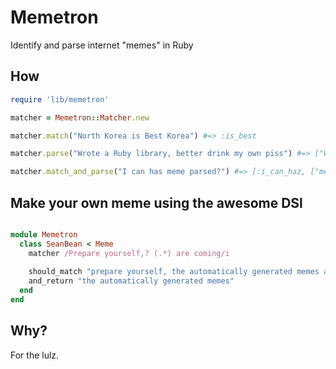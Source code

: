 # Memetron

Identify and parse internet "memes" in Ruby

## How

```ruby
require 'lib/memetron'

matcher = Memetron::Matcher.new

matcher.match("North Korea is Best Korea") #=> :is_best

matcher.parse("Wrote a Ruby library, better drink my own piss") #=> ["Wrote a Ruby library,"]

matcher.match_and_parse("I can has meme parsed?") #=> [:i_can_haz, ["meme parsed?"]]
```

## Make your own meme using the awesome DSl

```ruby

module Memetron
  class SeanBean < Meme
    matcher /Prepare yourself,? (.*) are coming/i
      
    should_match "prepare yourself, the automatically generated memes are coming"
    and_return "the automatically generated memes"
  end
end
```

## Why?

For the lulz.
